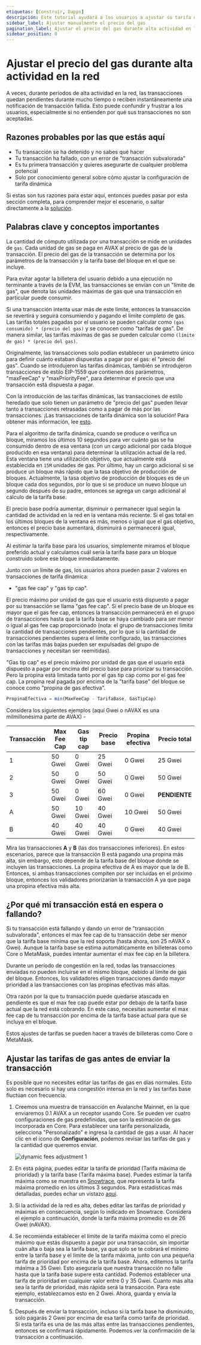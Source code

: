 ```yaml
---
etiquetas: [Construir, Dapps]
descripción: Este tutorial ayudará a los usuarios a ajustar su tarifa de prioridad y límite máximo de tarifa durante períodos de alta actividad en la red y aprovechar los beneficios de las transacciones de tarifa dinámica.
sidebar_label: Ajustar manualmente el precio del gas
pagination_label: Ajustar el precio del gas durante alta actividad en la red
sidebar_position: 0
---
```


# Ajustar el precio del gas durante alta actividad en la red

A veces, durante períodos de alta actividad en la red, las transacciones quedan pendientes durante mucho tiempo o reciben instantáneamente una notificación de transacción fallida. Esto puede confundir y frustrar a los usuarios, especialmente si no entienden por qué sus transacciones no son aceptadas.

## Razones probables por las que estás aquí

- Tu transacción se ha detenido y no sabes qué hacer
- Tu transacción ha fallado, con un error de "transacción subvalorada"
- Es tu primera transacción y quieres asegurarte de cualquier problema potencial
- Solo por conocimiento general sobre cómo ajustar la configuración de tarifa dinámica

Si estas son tus razones para estar aquí, entonces puedes pasar por esta sección completa, para comprender mejor el escenario, o saltar directamente a la [solución](#ajustar-las-tarifas-de-gas-antes-de-enviar-la-transacción).

## Palabras clave y conceptos importantes

La cantidad de cómputo utilizada por una transacción se mide en unidades de `gas`. Cada unidad de gas se paga en AVAX al precio de gas de la transacción. El precio del gas de la transacción se determina por los parámetros de la transacción y la tarifa base del bloque en el que se incluye.

Para evitar agotar la billetera del usuario debido a una ejecución no terminante a través de la EVM, las transacciones se envían con un "límite de gas", que denota las unidades máximas de gas que una transacción en particular puede consumir.

Si una transacción intenta usar más de este límite, entonces la transacción se revertirá y seguirá consumiendo y pagando el límite completo de gas. Las tarifas totales pagadas por el usuario se pueden calcular como `(gas consumido) * (precio del gas)` y se conocen como "tarifas de gas". De manera similar, las tarifas máximas de gas se pueden calcular como `(límite de gas) * (precio del gas)`.

Originalmente, las transacciones solo podían establecer un parámetro único para definir cuánto estaban dispuestas a pagar por el gas: el "precio del gas". Cuando se introdujeron las tarifas dinámicas, también se introdujeron transacciones de estilo EIP-1559 que contienen dos parámetros, "maxFeeCap" y "maxPriorityFee", para determinar el precio que una transacción está dispuesta a pagar.

Con la introducción de las tarifas dinámicas, las transacciones de estilo heredado que solo tienen un parámetro de "precio del gas" pueden llevar tanto a transacciones retrasadas como a pagar de más por las transacciones. ¡Las transacciones de tarifa dinámica son la solución! Para obtener más información, lee [esto](/reference/standards/guides/txn-fees#dynamic-fee-transactions).

Para el algoritmo de tarifa dinámica, cuando se produce o verifica un bloque, miramos los últimos 10 segundos para ver cuánto gas se ha consumido dentro de esa ventana (con un cargo adicional por cada bloque producido en esa ventana) para determinar la utilización actual de la red. Esta ventana tiene una utilización objetivo, que actualmente está establecida en `15M` unidades de gas. Por último, hay un cargo adicional si se produce un bloque más rápido que la tasa objetivo de producción de bloques. Actualmente, la tasa objetivo de producción de bloques es de un bloque cada dos segundos, por lo que si se produce un nuevo bloque un segundo después de su padre, entonces se agrega un cargo adicional al cálculo de la tarifa base.

El precio base podría aumentar, disminuir o permanecer igual según la cantidad de actividad en la red en la ventana más reciente. Si el gas total en los últimos bloques de la ventana es más, menos o igual que el gas objetivo, entonces el precio base aumentará, disminuirá o permanecerá igual, respectivamente.

Al estimar la tarifa base para los usuarios, simplemente miramos el bloque preferido actual y calculamos cuál sería la tarifa base para un bloque construido sobre ese bloque inmediatamente.

Junto con un límite de gas, los usuarios ahora pueden pasar 2 valores en transacciones de tarifa dinámica:

- "gas fee cap" y "gas tip cap".

El precio máximo por unidad de gas que el usuario está dispuesto a pagar por su transacción se llama "gas fee cap". Si el precio base de un bloque es mayor que el gas fee cap, entonces la transacción permanecerá en el grupo de transacciones hasta que la tarifa base se haya cambiado para ser menor o igual al gas fee cap proporcionado (nota: el grupo de transacciones limita la cantidad de transacciones pendientes, por lo que si la cantidad de transacciones pendientes supera el límite configurado, las transacciones con las tarifas más bajas pueden ser expulsadas del grupo de transacciones y necesitan ser reemitidas).

"Gas tip cap" es el precio máximo por unidad de gas que el usuario está dispuesto a pagar por encima del precio base para priorizar su transacción. Pero la propina está limitada tanto por el gas tip cap como por el gas fee cap. La propina real pagada por encima de la "tarifa base" del bloque se conoce como "propina de gas efectiva".

```javascript
PropinaEfectiva = min(MaxFeeCap - TarifaBase, GasTipCap)
```

Considera los siguientes ejemplos (aquí Gwei o nAVAX es una milmillonésima parte de AVAX) -

| Transacción | Max Fee Cap | Gas tip cap | Precio base | Propina efectiva | Precio total |
| ----------- | ----------- | ----------- | ----------- | ---------------- | ------------ |
| 1           | 50 Gwei     | 0 Gwei      | 25 Gwei     | 0 Gwei           | 25 Gwei      |
| 2           | 50 Gwei     | 0 Gwei      | 50 Gwei     | 0 Gwei           | 50 Gwei      |
| 3           | 50 Gwei     | 0 Gwei      | 60 Gwei     | 0 Gwei           | **PENDIENTE** |
| A           | 50 Gwei     | 10 Gwei     | 40 Gwei     | 10 Gwei          | 50 Gwei      |
| B           | 40 Gwei     | 40 Gwei     | 40 Gwei     | 0 Gwei           | 40 Gwei      |

Mira las transacciones **A** y **B** (las dos transacciones inferiores). En estos escenarios, parece que la transacción B está pagando una propina más alta, sin embargo, esto depende de la tarifa base del bloque donde se incluyen las transacciones. La propina efectiva de A es mayor que la de B. Entonces, si ambas transacciones compiten por ser incluidas en el próximo bloque, entonces los validadores priorizarían la transacción A ya que paga una propina efectiva más alta.

## ¿Por qué mi transacción está en espera o fallando?

Si tu transacción está fallando y dando un error de "transacción subvalorada", entonces el max fee cap de tu transacción debe ser menor que la tarifa base mínima que la red soporta (hasta ahora, son 25 nAVAX o Gwei). Aunque la tarifa base se estima automáticamente en billeteras como Core o MetaMask, puedes intentar aumentar el max fee cap en la billetera.

Durante un período de congestión en la red, todas las transacciones enviadas no pueden incluirse en el mismo bloque, debido al límite de gas del bloque. Entonces, los validadores eligen transacciones dando mayor prioridad a las transacciones con las propinas efectivas más altas.

Otra razón por la que tu transacción puede quedarse atascada en pendiente es que el max fee cap puede estar por debajo de la tarifa base actual que la red está cobrando. En este caso, necesitas aumentar el max fee cap de tu transacción por encima de la tarifa base actual para que se incluya en el bloque.

Estos ajustes de tarifas se pueden hacer a través de billeteras como Core o MetaMask.

## Ajustar las tarifas de gas antes de enviar la transacción

Es posible que no necesites editar las tarifas de gas en días normales. Esto solo es necesario si hay una congestión intensa en la red y las tarifas base fluctúan con frecuencia.

1. Creemos una muestra de transacción en Avalanche Mainnet, en la que enviaremos 0.1 AVAX a un receptor usando Core. Se pueden ver cuatro configuraciones de gas predefinidas, que son la estimación de gas incorporada en Core. Para establecer una tarifa personalizada, selecciona "Personalizado" e ingresa la cantidad de gas a usar. Al hacer clic en el ícono de **Configuración**, podemos revisar las tarifas de gas y la cantidad que queremos enviar.

   <div style={{textAlign: 'center'}}>

    ![dynamic fees adjustment 1](/img/adjust-gas-fees/adjust-gas1.png)

2. En esta página, puedes editar la tarifa de prioridad (Tarifa máxima de prioridad) y la tarifa base (Tarifa máxima base). Puedes estimar la tarifa máxima como se muestra en [Snowtrace](https://snowtrace.io/gastracker), que representa la tarifa máxima promedio en los últimos 3 segundos. Para estadísticas más detalladas, puedes echar un vistazo [aquí](https://stats.avax.network/dashboard/c-chain-activity/).

3. Si la actividad de la red es alta, debes editar las tarifas de prioridad y máximas en consecuencia, según lo indicado en Snowtrace. Considera el ejemplo a continuación, donde la tarifa máxima promedio es de 26 Gwei (nAVAX).

4. Se recomienda establecer el límite de la tarifa máxima como el precio máximo que estás dispuesto a pagar por una transacción, sin importar cuán alta o baja sea la tarifa base, ya que solo se te cobrará el mínimo entre la tarifa base y el límite de la tarifa máxima, junto con una pequeña tarifa de prioridad por encima de la tarifa base. Ahora, editemos la tarifa máxima a 35 Gwei. Esto aseguraría que nuestra transacción no falle hasta que la tarifa base supere esta cantidad. Podemos establecer una tarifa de prioridad en cualquier valor entre 0 y 35 Gwei. Cuanto más alta sea la tarifa de prioridad, más rápida será la transacción. Para este ejemplo, establezcamos esto en 2 Gwei. Ahora, guarda y envía la transacción.

5. Después de enviar la transacción, incluso si la tarifa base ha disminuido, solo pagarás 2 Gwei por encima de esa tarifa como tarifa de prioridad. Si esta tarifa es una de las más altas entre las transacciones pendientes, entonces se confirmará rápidamente. Podemos ver la confirmación de la transacción a continuación.